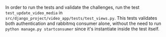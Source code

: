 In order to run the tests and validate the challenges, run the test `test_update_video_media` in `src/django_project/video_app/tests/test_views.py`. This tests validates both authentication and rabbitmq consumer alone, without the need to run `python manage.py startconsumer` since it's instantiate inside the test itself. 